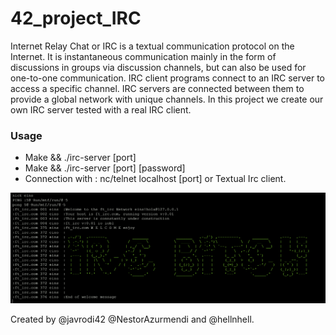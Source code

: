 # 42_project_IRC

Internet Relay Chat or IRC is a textual communication protocol on the Internet. It is
instantaneous communication mainly in the form of discussions in groups via discussion
channels, but can also be used for one-to-one communication.
IRC client programs connect to an IRC server to access a specific channel. IRC servers
are connected between them to provide a global network with unique channels.
In this project we create our own IRC server tested with a real IRC client.

### Usage
  * Make && ./irc-server [port]
  * Make && ./irc-server [port] [password]
  * Connection with : nc/telnet localhost [port] or Textual Irc client.

<img src="https://github.com/hellnhell/42_project_IRC/blob/main/cover_img/cover1.png"></img>

Created by @javrodi42 @NestorAzurmendi and @hellnhell.
